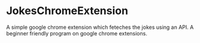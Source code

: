 # JokesChromeExtension
A simple google chrome extension which feteches the jokes using an API.
A beginner friendly program on google chrome extensions.
